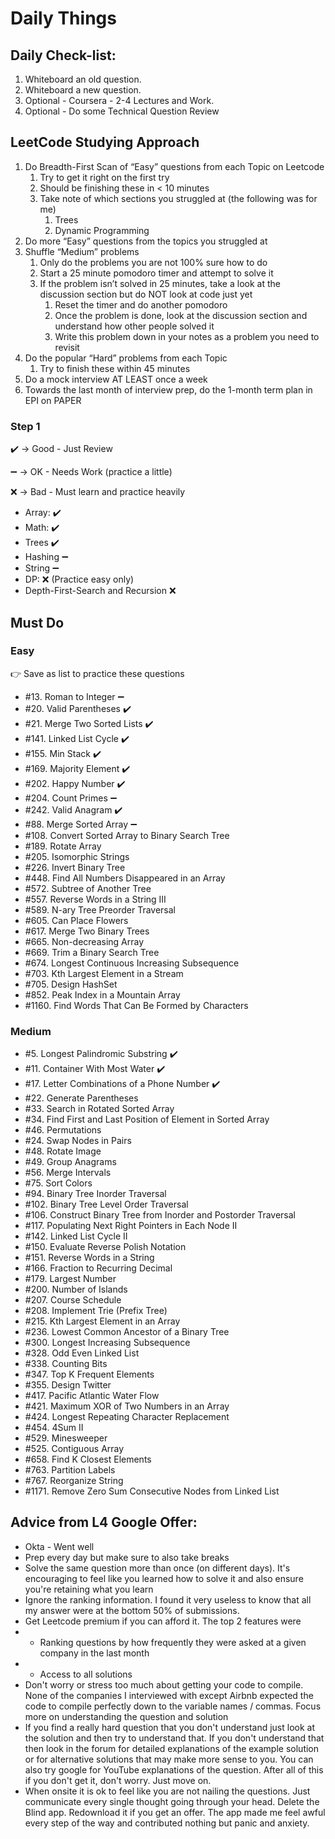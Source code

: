 # Daily Things

## Daily Check-list:
1. Whiteboard an old question.
2. Whiteboard a new question.
3. Optional - Coursera - 2-4 Lectures and Work.
4. Optional - Do some Technical Question Review

## LeetCode Studying Approach

1. Do Breadth-First Scan of “Easy” questions from each Topic on Leetcode
    1. Try to get it right on the first try
    2. Should be finishing these in < 10 minutes
    3. Take note of which sections you struggled at (the following was for me)
        1. Trees
        2. Dynamic Programming
2. Do more “Easy” questions from the topics you struggled at
3. Shuffle “Medium” problems
    1. Only do the problems you are not 100% sure how to do
    2. Start a 25 minute pomodoro timer and attempt to solve it
    3. If the problem isn’t solved in 25 minutes, take a look at the discussion section but do NOT look at code just yet
        1. Reset the timer and do another pomodoro
        2. Once the problem is done, look at the discussion section and understand how other people solved it
        3. Write this problem down in your notes as a problem you need to revisit
4. Do the popular “Hard” problems from each Topic
    1. Try to finish these within 45 minutes
5. Do a mock interview AT LEAST once a week
6. Towards the last month of interview prep, do the 1-month term plan in EPI on PAPER

### Step 1
:heavy_check_mark: -> Good - Just Review

:heavy_minus_sign: -> OK - Needs Work (practice a little)

:x: -> Bad - Must learn and practice heavily
* Array: :heavy_check_mark:
* Math: :heavy_check_mark:
* Trees :heavy_check_mark:
* Hashing :heavy_minus_sign:
* String :heavy_minus_sign:
* DP: :x: (Practice easy only)
* Depth-First-Search and Recursion :x:
## Must Do

### Easy

👉 Save as list to practice these questions

* #13. Roman to Integer :heavy_minus_sign:
* #20. Valid Parentheses :heavy_check_mark:
* #21. Merge Two Sorted Lists :heavy_check_mark:
* #141. Linked List Cycle :heavy_check_mark:
* #155. Min Stack :heavy_check_mark:
* #169. Majority Element :heavy_check_mark:
* #202. Happy Number :heavy_check_mark:
* #204. Count Primes :heavy_minus_sign:
* #242. Valid Anagram :heavy_check_mark:
* #88. Merge Sorted Array :heavy_minus_sign:
* #108. Convert Sorted Array to Binary Search Tree
* #189. Rotate Array
* #205. Isomorphic Strings
* #226. Invert Binary Tree
* #448. Find All Numbers Disappeared in an Array
* #572. Subtree of Another Tree
* #557. Reverse Words in a String III
* #589. N-ary Tree Preorder Traversal
* #605. Can Place Flowers
* #617. Merge Two Binary Trees
* #665. Non-decreasing Array
* #669. Trim a Binary Search Tree
* #674. Longest Continuous Increasing Subsequence
* #703. Kth Largest Element in a Stream
* #705. Design HashSet
* #852. Peak Index in a Mountain Array
* #1160. Find Words That Can Be Formed by Characters

### Medium

* #5. Longest Palindromic Substring :heavy_check_mark:
* #11. Container With Most Water :heavy_check_mark:
* #17. Letter Combinations of a Phone Number :heavy_check_mark:
* #22. Generate Parentheses
* #33. Search in Rotated Sorted Array
* #34. Find First and Last Position of Element in Sorted Array
* #46. Permutations
* #24. Swap Nodes in Pairs
* #48. Rotate Image
* #49. Group Anagrams
* #56. Merge Intervals
* #75. Sort Colors
* #94. Binary Tree Inorder Traversal
* #102. Binary Tree Level Order Traversal
* #106. Construct Binary Tree from Inorder and Postorder Traversal
* #117. Populating Next Right Pointers in Each Node II
* #142. Linked List Cycle II
* #150. Evaluate Reverse Polish Notation
* #151. Reverse Words in a String
* #166. Fraction to Recurring Decimal
* #179. Largest Number
* #200. Number of Islands
* #207. Course Schedule
* #208. Implement Trie (Prefix Tree)
* #215. Kth Largest Element in an Array
* #236. Lowest Common Ancestor of a Binary Tree
* #300. Longest Increasing Subsequence
* #328. Odd Even Linked List
* #338. Counting Bits
* #347. Top K Frequent Elements
* #355. Design Twitter
* #417. Pacific Atlantic Water Flow
* #421. Maximum XOR of Two Numbers in an Array
* #424. Longest Repeating Character Replacement
* #454. 4Sum II
* #529. Minesweeper
* #525. Contiguous Array
* #658. Find K Closest Elements
* #763. Partition Labels
* #767. Reorganize String
* #1171. Remove Zero Sum Consecutive Nodes from Linked List

## Advice from L4 Google Offer:
* Okta - Went well
* Prep every day but make sure to also take breaks
* Solve the same question more than once (on different days). It's encouraging to feel like you learned how to solve it and also ensure you're retaining what you learn
* Ignore the ranking information. I found it very useless to know that all my answer were at the bottom 50% of submissions.
* Get Leetcode premium if you can afford it. The top 2 features were
* * Ranking questions by how frequently they were asked at a given company in the last month
* * Access to all solutions
* Don't worry or stress too much about getting your code to compile. None of the companies I interviewed with except Airbnb expected the code to compile perfectly down to the variable names / commas. Focus more on understanding the question and solution
* If you find a really hard question that you don't understand just look at the solution and then try to understand that. If you don't understand that then look in the forum for detailed explanations of the example solution or for alternative solutions that may make more sense to you. You can also try google for YouTube explanations of the question. After all of this if you don't get it, don't worry. Just move on.
* When onsite it is ok to feel like you are not nailing the questions. Just communicate every single thought going through your head.
Delete the Blind app. Redownload it if you get an offer. The app made me feel awful every step of the way and contributed nothing but panic and anxiety.

